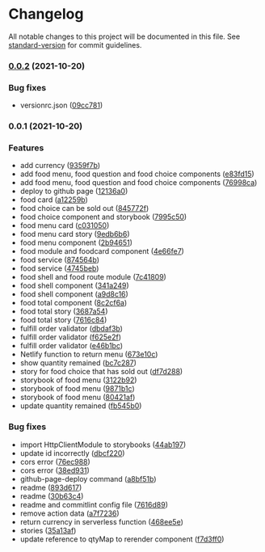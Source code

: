 # Changelog

All notable changes to this project will be documented in this file. See [standard-version](https://github.com/conventional-changelog/standard-version) for commit guidelines.

### [0.0.2](https://github.com/railsstudent/ng-spanish-menu/compare/0.0.1...0.0.2) (2021-10-20)


### Bug fixes

* versionrc.json ([09cc781](https://github.com/railsstudent/ng-spanish-menu/commit/09cc78101dcb39d4aba5532b263a3672140fea18))

### 0.0.1 (2021-10-20)

### Features

- add currency ([9359f7b](https://github.com/railsstudent/ng-spanish-menu/commit/9359f7b0367b7b8ea96dc3ad1bd7ff9f06490d70))
- add food menu, food question and food choice components ([e83fd15](https://github.com/railsstudent/ng-spanish-menu/commit/e83fd1546d203db90a2896cf9b3748fe5a7608cc))
- add food menu, food question and food choice components ([76998ca](https://github.com/railsstudent/ng-spanish-menu/commit/76998cadc08c24c333fc50dc33bd70a82ba050f0))
- deploy to github page ([12136a0](https://github.com/railsstudent/ng-spanish-menu/commit/12136a0a0193e5126a574d257a678a801013ff7b))
- food card ([a12259b](https://github.com/railsstudent/ng-spanish-menu/commit/a12259bcaed0583259c38db1fb9e2e791cf7b2b0))
- food choice can be sold out ([845772f](https://github.com/railsstudent/ng-spanish-menu/commit/845772f2ef691a55e2d3a087bf76cf692cc4341f))
- food choice component and storybook ([7995c50](https://github.com/railsstudent/ng-spanish-menu/commit/7995c500ceb9518dc554291a23993c279b42b474))
- food menu card ([c031050](https://github.com/railsstudent/ng-spanish-menu/commit/c0310501921d61324f95c575061250c837ac943b))
- food menu card story ([9edb6b6](https://github.com/railsstudent/ng-spanish-menu/commit/9edb6b60046529fe14450535d19a94cca3738d82))
- food menu component ([2b94651](https://github.com/railsstudent/ng-spanish-menu/commit/2b946514f4eb5b639786178105ca0a59b8c05d00))
- food module and foodcard component ([4e66fe7](https://github.com/railsstudent/ng-spanish-menu/commit/4e66fe7a7d0247c45d45f3ca13b6852631f83983))
- food service ([874564b](https://github.com/railsstudent/ng-spanish-menu/commit/874564b67ddc264ec316b4e0180acb587e5a22b5))
- food service ([4745beb](https://github.com/railsstudent/ng-spanish-menu/commit/4745bebfa17da35fab63188256a797a56a614d84))
- food shell and food route module ([7c41809](https://github.com/railsstudent/ng-spanish-menu/commit/7c4180977c7f20ca8f838b9ba844ffc057c1a0b0))
- food shell component ([341a249](https://github.com/railsstudent/ng-spanish-menu/commit/341a249bf95e2c1573e56f5e1b397daab68e66af))
- food shell component ([a9d8c16](https://github.com/railsstudent/ng-spanish-menu/commit/a9d8c166c5521a240f93dc4b8a2561e1472a1279))
- food total component ([8c2cf6a](https://github.com/railsstudent/ng-spanish-menu/commit/8c2cf6aed65e8dbbf60fd74335074aebf33c6a78))
- food total story ([3687a54](https://github.com/railsstudent/ng-spanish-menu/commit/3687a545fe55c598452b71ad8f2d09de3b285cec))
- food total story ([7616c84](https://github.com/railsstudent/ng-spanish-menu/commit/7616c845f0f3ed9123229fac72d7485490f850f2))
- fulfill order validator ([dbdaf3b](https://github.com/railsstudent/ng-spanish-menu/commit/dbdaf3bb66b4792ecf40a7d3c46c2035b1beaebb))
- fulfill order validator ([f625e2f](https://github.com/railsstudent/ng-spanish-menu/commit/f625e2f487a3914c146a4e6e19f3e33476d84d99))
- fulfill order validator ([e46b1bc](https://github.com/railsstudent/ng-spanish-menu/commit/e46b1bccbdacd78aabaa8bf98c5bdf82374cf0af))
- Netlify function to return menu ([673e10c](https://github.com/railsstudent/ng-spanish-menu/commit/673e10cd986caac2160b50183fc0df4c6a769323))
- show quantity remained ([bc7c287](https://github.com/railsstudent/ng-spanish-menu/commit/bc7c2876f09de1c5a73103e10467bbd9c3f18bc4))
- story for food choice that has sold out ([df7d288](https://github.com/railsstudent/ng-spanish-menu/commit/df7d28899daf32353cced50619d9f594a72f276b))
- storybook of food menu ([3122b92](https://github.com/railsstudent/ng-spanish-menu/commit/3122b920f63f73b4e239fea612eee3cf7e9cdbf4))
- storybook of food menu ([9871b1c](https://github.com/railsstudent/ng-spanish-menu/commit/9871b1ca8bed00d80927705746b4384f3e87f98d))
- storybook of food menu ([80421af](https://github.com/railsstudent/ng-spanish-menu/commit/80421af6b19ee8a91b100c6e4877a30266817c15))
- update quantity remained ([fb545b0](https://github.com/railsstudent/ng-spanish-menu/commit/fb545b0142e084e2583ec3f17f6d6fed2886f49b))

### Bug fixes

- import HttpClientModule to storybooks ([44ab197](https://github.com/railsstudent/ng-spanish-menu/commit/44ab197921baab91c5e73f1f0126d01a826290b5))
- update id incorrectly ([dbcf220](https://github.com/railsstudent/ng-spanish-menu/commit/dbcf22022c4084424524fb12770214e02271d4bc))
- cors error ([76ec988](https://github.com/railsstudent/ng-spanish-menu/commit/76ec988cb4691c0edd9af74001348612fa267049))
- cors error ([38ed931](https://github.com/railsstudent/ng-spanish-menu/commit/38ed931a85eee48fd27a1978d10d23641d149eb3))
- github-page-deploy command ([a8bf51b](https://github.com/railsstudent/ng-spanish-menu/commit/a8bf51b703a3ab1b2ff238d138e453ca90627f76))
- readme ([893d617](https://github.com/railsstudent/ng-spanish-menu/commit/893d6173072fa05c81e22ab498134ddf6893f1af))
- readme ([30b63c4](https://github.com/railsstudent/ng-spanish-menu/commit/30b63c47dfd99384ba156b533568e5f9acaf50aa))
- readme and commitlint config file ([7616d89](https://github.com/railsstudent/ng-spanish-menu/commit/7616d89051e2478a72565c960e23dc2044a00215))
- remove action data ([a7f7236](https://github.com/railsstudent/ng-spanish-menu/commit/a7f7236de108d58554981b28c9692426b0ee2466))
- return currency in serverless function ([468ee5e](https://github.com/railsstudent/ng-spanish-menu/commit/468ee5e2e4f554d30b56b6905d46d1c322c1a451))
- stories ([35a13af](https://github.com/railsstudent/ng-spanish-menu/commit/35a13af681b7a4d311e7f550d1b876d6695348ee))
- update reference to qtyMap to rerender component ([f7d3ff0](https://github.com/railsstudent/ng-spanish-menu/commit/f7d3ff0bbfef85ea9cb176dec41d6177af3cfee6))
